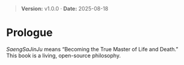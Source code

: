 > **Version:** v1.0.0 · **Date:** 2025-08-18

# Prologue

*SaengSaJinJu* means “Becoming the True Master of Life and Death.”  
This book is a living, open-source philosophy.

